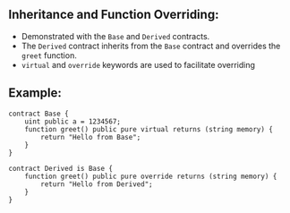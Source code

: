 ## Inheritance and Function Overriding:

- Demonstrated with the `Base` and `Derived` contracts.
- The `Derived` contract inherits from the `Base` contract and overrides the `greet` function.
- `virtual` and `override` keywords are used to facilitate overriding

## Example:

```solidity
contract Base {
    uint public a = 1234567;
    function greet() public pure virtual returns (string memory) {
        return "Hello from Base";
    }
}

contract Derived is Base {
    function greet() public pure override returns (string memory) {
        return "Hello from Derived";
    }
}
